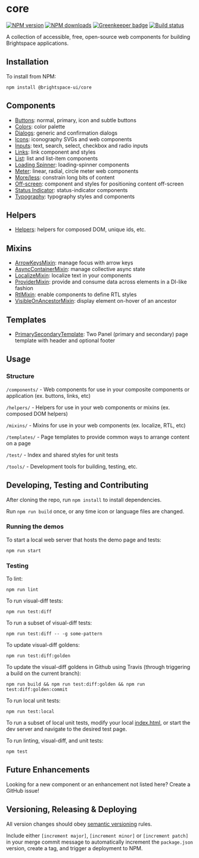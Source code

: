 # core

[![NPM version](https://img.shields.io/npm/v/@brightspace-ui/core.svg)](https://www.npmjs.org/package/@brightspace-ui/core)
[![NPM downloads](https://img.shields.io/npm/dt/@brightspace-ui/core.svg)](https://www.npmjs.com/package/@brightspace-ui/core)
[![Greenkeeper badge](https://badges.greenkeeper.io/BrightspaceUI/core.svg)](https://greenkeeper.io/)
[![Build status](https://travis-ci.com/BrightspaceUI/core.svg?branch=master)](https://travis-ci.com/BrightspaceUI/core)

A collection of accessible, free, open-source web components for building Brightspace applications.

## Installation

To install from NPM:

```shell
npm install @brightspace-ui/core
```

## Components

* [Buttons](components/button/): normal, primary, icon and subtle buttons
* [Colors](components/colors/): color palette
* [Dialogs](components/dialog/): generic and confirmation dialogs
* [Icons](components/icons/): iconography SVGs and web components
* [Inputs](components/inputs/): text, search, select, checkbox and radio inputs
* [Links](components/link/): link component and styles
* [List](components/list/): list and list-item components
* [Loading Spinner](components/loading-spinner/): loading-spinner components
* [Meter](components/meter/): linear, radial, circle meter web components
* [More/less](components/more-less/): constrain long bits of content
* [Off-screen](components/offscreen/): component and styles for positioning content off-screen
* [Status Indicator](components/status-indicator/): status-indicator components
* [Typography](components/typography/): typography styles and components

## Helpers

* [Helpers](helpers/): helpers for composed DOM, unique ids, etc.

## Mixins

* [ArrowKeysMixin](mixins/arrow-keys-mixin.md): manage focus with arrow keys
* [AsyncContainerMixin](mixins/async-container/): manage collective async state
* [LocalizeMixin](mixins/localize-mixin.md): localize text in your components
* [ProviderMixin](mixins/provider-mixin.md): provide and consume data across elements in a DI-like fashion
* [RtlMixin](mixins/rtl-mixin.md): enable components to define RTL styles
* [VisibleOnAncestorMixin](mixins/visible-on-ancestor-mixin.md): display element on-hover of an ancestor

## Templates

* [PrimarySecondaryTemplate](templates/primary-secondary): Two Panel (primary and secondary) page template with header and optional footer

## Usage

### Structure

`/components/` - Web components for use in your composite components or application (ex. buttons, links, etc)

`/helpers/` - Helpers for use in your web components or mixins (ex. composed DOM helpers)

`/mixins/` - Mixins for use in your web components (ex. localize, RTL, etc)

`/templates/` - Page templates to provide common ways to arrange content on a page

`/test/` - Index and shared styles for unit tests

`/tools/` - Development tools for building, testing, etc.

## Developing, Testing and Contributing

After cloning the repo, run `npm install` to install dependencies.

Run `npm run build` once, or any time icon or language files are changed.

### Running the demos

To start a local web server that hosts the demo page and tests:

```shell
npm run start
```

### Testing

To lint:

```shell
npm run lint
```

To run visual-diff tests:

```shell
npm run test:diff
```

To run a subset of visual-diff tests:

```shell
npm run test:diff -- -g some-pattern
```

To update visual-diff goldens:

```shell
npm run test:diff:golden
```

To update the visual-diff goldens in Github using Travis (through triggering a build on the current branch):

```shell
npm run build && npm run test:diff:golden && npm run test:diff:golden:commit
```

To run local unit tests:

```shell
npm run test:local
```

To run a subset of local unit tests, modify your local [index.html](https://github.com/BrightspaceUI/core/blob/master/test/index.html), or start the dev server and navigate to the desired test page.

To run linting, visual-diff, and unit tests:

```shell
npm test
```

## Future Enhancements

Looking for a new component or an enhancement not listed here? Create a GitHub issue!

## Versioning, Releasing & Deploying

All version changes should obey [semantic versioning](https://semver.org/) rules.

Include either `[increment major]`, `[increment minor]` or `[increment patch]` in your merge commit message to automatically increment the `package.json` version, create a tag, and trigger a deployment to NPM.
